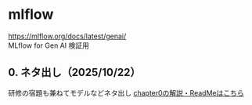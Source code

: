 # mlflow
https://mlflow.org/docs/latest/genai/<br>
MLflow for Gen AI 検証用

## 0. ネタ出し（2025/10/22）
研修の宿題も兼ねてモデルなどネタ出し
[chapter0の解説・ReadMeはこちら](chapter0/README.md)

